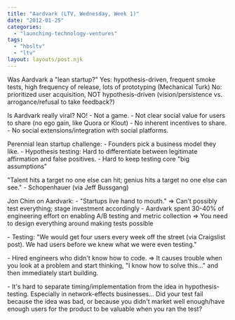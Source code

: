 ```yaml
---
title: "Aardvark (LTV, Wednesday, Week 1)"
date: "2012-01-25"
categories: 
  - "launching-technology-ventures"
tags: 
  - "hbsltv"
  - "ltv"
layout: layouts/post.njk
---
```


Was Aardvark a "lean startup?" Yes: hypothesis-driven, frequent smoke tests, high frequency of release, lots of prototyping (Mechanical Turk) No: prioritized user acquisition, NOT hypothesis-driven (vision/persistence vs. arrogance/refusal to take feedback?)

Is Aardvark really viral? NO! - Not a game. - Not clear social value for users to share (no ego gain, like Quora or Klout) - No inherent incentives to share. - No social extensions/integration with social platforms.

Perennial lean startup challenge: - Founders pick a business model they like. - Hypothesis testing: Hard to differentiate between legitimate affirmation and false positives. - Hard to keep testing core "big assumptions"

"Talent hits a target no one else can hit; genius hits a target no one else can see." - Schopenhauer (via Jeff Bussgang)

Jon Chim on Aardvark: - "Startups live hand to mouth." => Can't possibly test everything; stage investment accordingly - Aardvark spent 30-40% of engineering effort on enabling A/B testing and metric collection => You need to design everything around making tests possible

\- Testing: "We would get four users every week off the street (via Craigslist post). We had users before we knew what we were even testing."

\- Hired engineers who didn't know how to code. => It causes trouble when you look at a problem and start thinking, "I know how to solve this..." and then immediately start building.

\- It's hard to separate timing/implementation from the idea in hypothesis-testing. Especially in network-effects businesses... Did your test fail because the idea was bad, or because you didn't market well enough/have enough users for the product to be valuable when you ran the test?
